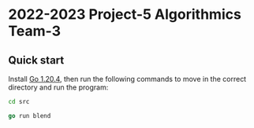 # 2022-2023 Project-5 Algorithmics Team-3

## Quick start

Install [Go 1.20.4](https://go.dev/dl/), then run the following commands to move in the correct directory and run the program:

```bash
cd src
```

```go
go run blend
```
